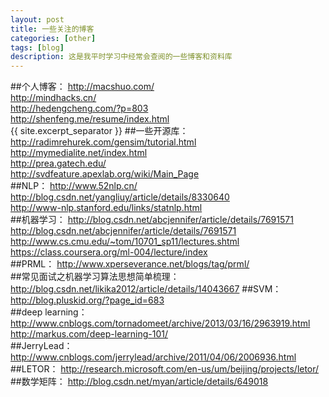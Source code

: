 ```yaml
---
layout: post
title: 一些关注的博客
categories: [other]
tags: [blog]
description: 这是我平时学习中经常会查阅的一些博客和资料库
---
```

##个人博客：
<http://macshuo.com/>   
<http://mindhacks.cn/>   
<http://hedengcheng.com/?p=803>   
<http://shenfeng.me/resume/index.html>   
{{ site.excerpt_separator }}
##一些开源库：
<http://radimrehurek.com/gensim/tutorial.html>   
<http://mymedialite.net/index.html>   
<http://prea.gatech.edu/>   
<http://svdfeature.apexlab.org/wiki/Main_Page>   
##NLP：
<http://www.52nlp.cn/>   
<http://blog.csdn.net/yangliuy/article/details/8330640>   
<http://www-nlp.stanford.edu/links/statnlp.html>   
##机器学习：
<http://blog.csdn.net/abcjennifer/article/details/7691571>   
<http://blog.csdn.net/abcjennifer/article/details/7691571>   
<http://www.cs.cmu.edu/~tom/10701_sp11/lectures.shtml>   
<https://class.coursera.org/ml-004/lecture/index>   
##PRML：
<http://www.xperseverance.net/blogs/tag/prml/>   
##常见面试之机器学习算法思想简单梳理：
<http://blog.csdn.net/likika2012/article/details/14043667>
##SVM：
<http://blog.pluskid.org/?page_id=683>   
##deep learning：
<http://www.cnblogs.com/tornadomeet/archive/2013/03/16/2963919.html>   
<http://markus.com/deep-learning-101/>   
##JerryLead：
<http://www.cnblogs.com/jerrylead/archive/2011/04/06/2006936.html>   
##LETOR：
<http://research.microsoft.com/en-us/um/beijing/projects/letor/>   
##数学矩阵：
<http://blog.csdn.net/myan/article/details/649018>   